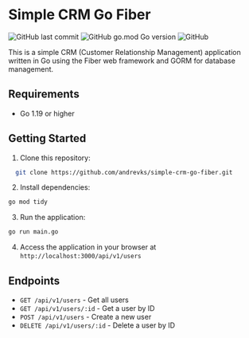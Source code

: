 # Simple CRM Go Fiber

![GitHub last commit](https://img.shields.io/github/last-commit/andrevks/simple-crm-go-fiber?style=flat-square)
![GitHub go.mod Go version](https://img.shields.io/github/go-mod/go-version/andrevks/simple-crm-go-fiber?style=flat-square)
![GitHub](https://img.shields.io/github/license/andrevks/simple-crm-go-fiber?style=flat-square)

This is a simple CRM (Customer Relationship Management) application written in Go using the Fiber web framework and GORM for database management.

## Requirements

* Go 1.19 or higher

## Getting Started

1. Clone this repository:

```sh
  git clone https://github.com/andrevks/simple-crm-go-fiber.git
```

2. Install dependencies:
```sh
go mod tidy
```
3. Run the application:

```sh
go run main.go
```

4. Access the application in your browser at `http://localhost:3000/api/v1/users`

## Endpoints

* `GET /api/v1/users` - Get all users
* `GET /api/v1/users/:id` - Get a user by ID
* `POST /api/v1/users` - Create a new user
* `DELETE /api/v1/users/:id` - Delete a user by ID




